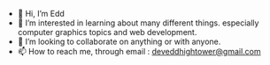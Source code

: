 - 👋 Hi, I’m Edd
- 👀 I’m interested in learning about many different things. especially computer graphics topics and web development.
- 💞️ I’m looking to collaborate on anything or with anyone.
- 📫 How to reach me, through email : deveddhightower@gmail.com

<!---
DevEddHightower/DevEddHightower is a ✨ special ✨ repository because its `README.md` (this file) appears on your GitHub profile.
You can click the Preview link to take a look at your changes.
--->
